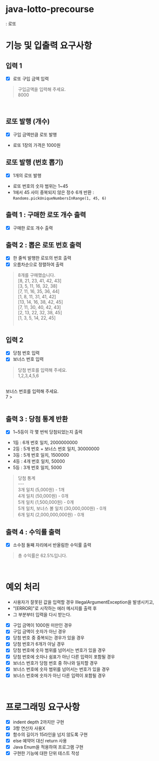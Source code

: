 # java-lotto-precourse 
: 로또

# 기능 및 입출력 요구사항
## 입력 1
- [x] 로또 구입 금액 입력
> 구입금액을 입력해 주세요. <br>
8000 
> <br>
<br>

## 로또 발행 (개수)
- [x] 구입 금액만큼 로또 발행
- 로또 1장의 가격은 1000원

## 로또 발행 (번호 뽑기)
- [x] 1개의 로또 발행
- 로또 번호의 숫자 범위는 1~45
- 1에서 45 사이 중복되지 않은 정수 6개 반환 : `Randoms.pickUniqueNumbersInRange(1, 45, 6)`

## 출력 1 : 구매한 로또 개수 출력
- [x] 구매한 로또 개수 출력

## 출력 2 : 뽑은 로또 번호 출력
- [x] 한 줄씩 발행한 로또의 번호 출력
- [x] 오름차순으로 정렬하여 출력
> 8개를 구매했습니다. <br> 
[8, 21, 23, 41, 42, 43] <br>
[3, 5, 11, 16, 32, 38] <br>
[7, 11, 16, 35, 36, 44] <br>
[1, 8, 11, 31, 41, 42] <br>
[13, 14, 16, 38, 42, 45] <br>
[7, 11, 30, 40, 42, 43] <br>
[2, 13, 22, 32, 38, 45] <br>
[1, 3, 5, 14, 22, 45] <br>
> <br>

## 입력 2
- [x] 당첨 번호 입력
- [x] 보너스 번호 입력
> 당첨 번호를 입력해 주세요. <br>
1,2,3,4,5,6 <br>
<br>
보너스 번호를 입력해 주세요.<br>
7
> <br>
<br>

## 출력 3 : 당첨 통계 반환
- [x] 1~5등이 각 몇 번씩 당첨되었는지 출력
- 1등 : 6개 번호 일치, 2000000000
- 2등 : 5개 번호 + 보너스 번호 일치, 30000000
- 3등 : 5개 번호 일치, 1500000
- 4등 : 4개 번호 일치, 50000
- 5등 : 3개 번호 일치, 5000
> 당첨 통계 <br>
--- <br>
3개 일치 (5,000원) - 1개<br>
4개 일치 (50,000원) - 0개<br>
5개 일치 (1,500,000원) - 0개<br>
5개 일치, 보너스 볼 일치 (30,000,000원) - 0개<br>
6개 일치 (2,000,000,000원) - 0개

## 출력 4 : 수익률 출력
- [x] 소수점 둘째 자리에서 반올림한 수익률 출력
> 총 수익률은 62.5%입니다.

<br>

# 예외 처리
- 사용자가 잘못된 값을 입력할 경우 IllegalArgumentException을 발생시키고, 
- "[ERROR]"로 시작하는 에러 메시지를 출력 후 
- 그 부분부터 입력을 다시 받는다.
- [x] 구입 금액이 1000원 미만인 경우
- [x] 구입 금액이 숫자가 아닌 경우
- [x] 당첨 번호 중 중복되는 경우가 있을 경우
- [x] 당첨 번호가 6개가 아닐 경우
- [x] 당첨 번호에 숫자 범위를 넘어서는 번호가 있을 경우
- [x] 당첨 번호에 숫자나 쉼표가 아닌 다른 입력이 포함될 경우
- [x] 보너스 번호가 당첨 번호 중 하나와 일치할 경우
- [x] 보너스 번호에 숫자 범위를 넘어서는 번호가 있을 경우
- [x] 보너스 번호에 숫자가 아닌 다른 입력이 포함될 경우
<br>

# 프로그래밍 요구사항
- [x] indent depth 2까지만 구현
- [x] 3항 연산자 사용X
- [x] 함수의 길이가 15라인을 넘지 않도록 구현
- [x] else 예약어 대신 return 사용
- [x] Java Enum을 적용하여 프로그램 구현
- [x] 구현한 기능에 대한 단위 테스트 작성